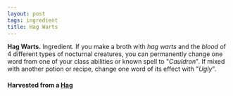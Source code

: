 ```yaml
---
layout: post
tags: ingredient
title: Hag Warts
---
```


<span class="alchemy">**Hag Warts.** Ingredient. If you make a broth with _hag warts_ and the _blood_ of 4 different types of nocturnal creatures, you can permanently change one word from one of your class abilities or known spell to "_Cauldron_". If mixed with another potion or recipe, change one word of its effect with "_Ugly_".</span>

#### Harvested from a [Hag](/monsters/hag-night)
